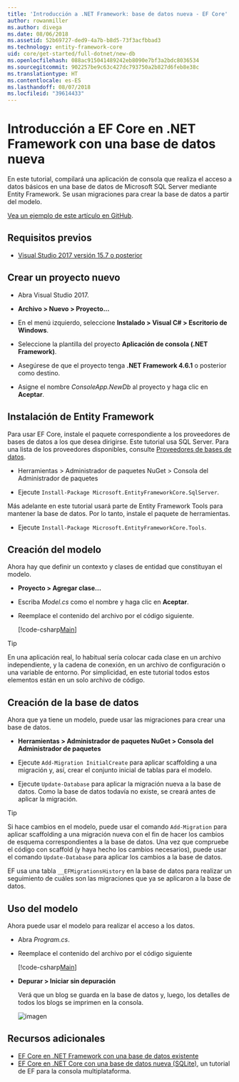```yaml
---
title: 'Introducción a .NET Framework: base de datos nueva - EF Core'
author: rowanmiller
ms.author: divega
ms.date: 08/06/2018
ms.assetid: 52b69727-ded9-4a7b-b8d5-73f3acfbbad3
ms.technology: entity-framework-core
uid: core/get-started/full-dotnet/new-db
ms.openlocfilehash: 088ac915041489242eb8090e7bf3a2bdc8036534
ms.sourcegitcommit: 902257be9c63c427dc793750a2b827d6feb8e38c
ms.translationtype: HT
ms.contentlocale: es-ES
ms.lasthandoff: 08/07/2018
ms.locfileid: "39614433"
---
```

# <a name="getting-started-with-ef-core-on-net-framework-with-a-new-database"></a>Introducción a EF Core en .NET Framework con una base de datos nueva

En este tutorial, compilará una aplicación de consola que realiza el acceso a datos básicos en una base de datos de Microsoft SQL Server mediante Entity Framework. Se usan migraciones para crear la base de datos a partir del modelo.

[Vea un ejemplo de este artículo en GitHub](https://github.com/aspnet/EntityFramework.Docs/tree/master/samples/core/GetStarted/FullNet/ConsoleApp.NewDb).

## <a name="prerequisites"></a>Requisitos previos

* [Visual Studio 2017 versión 15.7 o posterior](https://www.visualstudio.com/downloads/)

## <a name="create-a-new-project"></a>Crear un proyecto nuevo

* Abra Visual Studio 2017.

* **Archivo > Nuevo > Proyecto...**

* En el menú izquierdo, seleccione **Instalado > Visual C# > Escritorio de Windows**.

* Seleccione la plantilla del proyecto **Aplicación de consola (.NET Framework)**.

* Asegúrese de que el proyecto tenga **.NET Framework 4.6.1** o posterior como destino.

* Asigne el nombre *ConsoleApp.NewDb* al proyecto y haga clic en **Aceptar**.

## <a name="install-entity-framework"></a>Instalación de Entity Framework

Para usar EF Core, instale el paquete correspondiente a los proveedores de bases de datos a los que desea dirigirse. Este tutorial usa SQL Server. Para una lista de los proveedores disponibles, consulte [Proveedores de bases de datos](../../providers/index.md).

* Herramientas > Administrador de paquetes NuGet > Consola del Administrador de paquetes

* Ejecute `Install-Package Microsoft.EntityFrameworkCore.SqlServer`.

Más adelante en este tutorial usará parte de Entity Framework Tools para mantener la base de datos. Por lo tanto, instale el paquete de herramientas.

* Ejecute `Install-Package Microsoft.EntityFrameworkCore.Tools`.

## <a name="create-the-model"></a>Creación del modelo

Ahora hay que definir un contexto y clases de entidad que constituyan el modelo.

* **Proyecto > Agregar clase...**

* Escriba *Model.cs* como el nombre y haga clic en **Aceptar**.

* Reemplace el contenido del archivo por el código siguiente.

  [!code-csharp[Main](../../../../samples/core/GetStarted/FullNet/ConsoleApp.NewDb/Model.cs)] 

> [!TIP]  
> En una aplicación real, lo habitual sería colocar cada clase en un archivo independiente, y la cadena de conexión, en un archivo de configuración o una variable de entorno. Por simplicidad, en este tutorial todos estos elementos están en un solo archivo de código.

## <a name="create-the-database"></a>Creación de la base de datos

Ahora que ya tiene un modelo, puede usar las migraciones para crear una base de datos.

* **Herramientas > Administrador de paquetes NuGet > Consola del Administrador de paquetes**

* Ejecute `Add-Migration InitialCreate` para aplicar scaffolding a una migración y, así, crear el conjunto inicial de tablas para el modelo.

* Ejecute `Update-Database` para aplicar la migración nueva a la base de datos. Como la base de datos todavía no existe, se creará antes de aplicar la migración.

> [!TIP]  
> Si hace cambios en el modelo, puede usar el comando `Add-Migration` para aplicar scaffolding a una migración nueva con el fin de hacer los cambios de esquema correspondientes a la base de datos. Una vez que compruebe el código con scaffold (y haya hecho los cambios necesarios), puede usar el comando `Update-Database` para aplicar los cambios a la base de datos.
>
> EF usa una tabla `__EFMigrationsHistory` en la base de datos para realizar un seguimiento de cuáles son las migraciones que ya se aplicaron a la base de datos.

## <a name="use-the-model"></a>Uso del modelo

Ahora puede usar el modelo para realizar el acceso a los datos.

* Abra *Program.cs*.

* Reemplace el contenido del archivo por el código siguiente

  [!code-csharp[Main](../../../../samples/core/GetStarted/FullNet/ConsoleApp.NewDb/Program.cs)]

* **Depurar > Iniciar sin depuración**

  Verá que un blog se guarda en la base de datos y, luego, los detalles de todos los blogs se imprimen en la consola.

  ![imagen](_static/output-new-db.png)

## <a name="additional-resources"></a>Recursos adicionales

* [EF Core en .NET Framework con una base de datos existente](xref:core/get-started/full-dotnet/existing-db)
* [EF Core en .NET Core con una base de datos nueva (SQLite)](xref:core/get-started/netcore/new-db-sqlite), un tutorial de EF para la consola multiplataforma.

